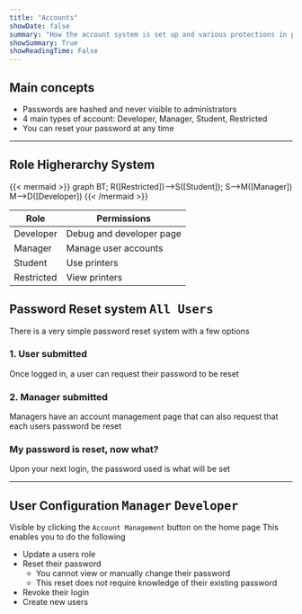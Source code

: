 ```yaml
---
title: "Accounts"
showDate: false
summary: "How the account system is set up and various protections in place"
showSummary: True
showReadingTime: False
---
```

## Main concepts
- Passwords are hashed and never visible to administrators
- 4 main types of account: Developer, Manager, Student, Restricted
- You can reset your password at any time
____

## Role Higherarchy System
{{< mermaid >}}
graph BT;
R([Restricted])-->S([Student]);
S-->M([Manager])
M-->D([Developer])
{{< /mermaid >}}

| Role          | Permissions |
| -----         | ---               |
| Developer     | Debug and developer page        |
| Manager       | Manage user accounts           |
| Student       | Use printers          |
| Restricted    | View printers          |
## Password Reset system <kbd>All Users</kbd>

There is a very simple password reset system with a few options
### 1. User submitted
Once logged in, a user can request their password to be reset
### 2. Manager submitted
Managers have an account management page that can also request that each users password be reset

### My password is reset, now what?
Upon your next login, the password used is what will be set
____

## User Configuration <kbd>Manager</kbd> <kbd>Developer</kbd>
Visible by clicking the `Account Management` button on the home page
This enables you to do the following
- Update a users role
- Reset their password
    - You cannot view or manually change their password
    - This reset does not require knowledge of their existing password
- Revoke their login
- Create new users


